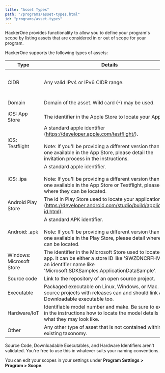 ```yaml
---
title: "Asset Types"
path: "/programs/asset-types.html"
id: "programs/asset-types"
---
```

HackerOne provides functionality to allow you to define your program's scope by listing assets that are considered in or out of scope for your program.

HackerOne supports the following types of assets:

Type | Details | Examples |
---- | ------- | -------- |
CIDR | Any valid IPv4 or IPv6 CIDR range. | <br>172.200.0.0/16<br>2001:db8::/48<br>fe80:0000:0000:0000:0204:61ff:fe9d:f156/3</li></ul> |
Domain | Domain of the asset. Wild card (`*`) may be used. | www.example.com<br>myprogram.com |
iOS: App Store | The identifier in the Apple Store to locate your App. | com.domainname.appname <br>com.example.myapp |
iOS: Testflight | A standard apple identifier (https://developer.apple.com/testflight/). <br><br>Note: If you'll be providing a different version than the one available in the App Store, please detail the invitation process in the instructions. | com.domainname.myapp |
iOS: .ipa | A standard apple identifier. <br><br>Note: If you'll be providing a different version than the one available in the App Store or Testflight, please detail where they can be located. | com.domainname.myapp |
Android Play Store | The id in Play Store used to locate your application (https://developer.android.com/studio/build/application-id.html). | com.example.myapp |
Android: .apk | A standard APK identifier. <br><br>Note: If you'll be providing a different version than the one available in the Play Store, please detail where they can be located. | com.domainname.myapp |
Windows: Microsoft Store | The identifier in the Microsoft Store used to locate your app. It can be either a store ID like '9WZDNCRFHVJL' or an identifier name like 'Microsoft.SDKSamples.ApplicationDataSample'. |  9WZDNCRFHVJL<br>Microsoft.SDKSamples.ApplicationDataSample |
Source code | Link to the repository of an open source project. | |
Executable | Packaged executable on Linux, Windows, or Mac. Open source projects with releases can and should link as a Downloadable executable too. | |
Hardware/IoT | Identifiable model number and make. Be sure to explain in the instructions how to locate the model details and what they may look like. | 100-440-0.750-3434-A |
Other | Any other type of asset that is not contained within the existing taxonomy. | |

Source Code, Downloadable Executables, and Hardware Identifiers aren't validated. You're free to use this in whatever suits your naming conventions.

You can edit your scopes in your settings under **Program Settings > Program > Scope**.
